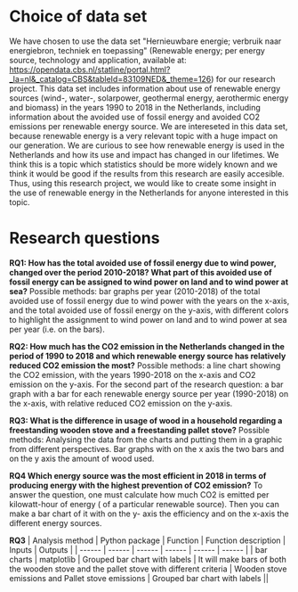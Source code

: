 # Choice of data set
We have chosen to use the data set "Hernieuwbare energie; verbruik naar energiebron, techniek en toepassing" (Renewable energy; per energy source, technology and application, available at: https://opendata.cbs.nl/statline/portal.html?_la=nl&_catalog=CBS&tableId=83109NED&_theme=126)
for our research project. This data set includes information about use of renewable energy sources (wind-, water-, solarpower, geothermal energy, aerothermic energy and biomass) in the years 1990 to 2018 in the Netherlands,
including information about the avoided use of fossil energy and avoided CO2 emissions per renewable energy source. 
We are intereseted in this data set, because renewable energy is a very relevant topic with a huge impact on our generation. 
We are curious to see how renewable energy is used in the Netherlands and how its use and impact has changed in our lifetimes.
We think this is a topic which statistics should be more widely known and we think it would be good if the results from this research are easily accesible.
Thus, using this research project, we would like to create some insight in the use of renewable energy in the Netherlands for anyone interested in this topic.



# Research questions

**RQ1: How has the total avoided use of fossil energy due to wind power, changed over the period 2010-2018? 
What part of this avoided use of fossil energy can be assigned to wind power on land and to wind power at sea?** 
Possible methods: bar graphs per year (2010-2018) of the total avoided use of fossil energy due to wind power with the years on the x-axis, 
and the total avoided use of fossil energy on the y-axis, with different colors to highlight the assignment to wind power on land and to wind power at sea per year (i.e. on the bars).

**RQ2: How much has the CO2 emission in the Netherlands changed in the period of 1990 to 2018 and which renewable energy source has relatively reduced CO2 emission the most?** 
Possible methods: a line chart showing the CO2 emission, with the years 1990-2018 on the x-axis and CO2 emission on the y-axis. For the second part of the research question:
a bar graph with a bar for each renewable energy source per year (1990-2018) on the x-axis, with relative reduced CO2 emission on the y-axis. 

**RQ3: What is the difference in usage of wood in a household regarding a freestanding wooden stove and a freestanding pallet stove?**
Possible methods: Analysing the data from the charts and putting them in a graphic from different perspectives. Bar graphs with on the x axis the two bars and on the y axis the amount of wood used.

**RQ4 Which energy source was the most efficient in 2018 in terms of producing energy with the highest prevention of CO2 emission?** 
To answer the question, one must calculate how much CO2 is emitted per kilowatt-hour of energy ( of a particular renewable source).
Then you can make a bar chart of it with on the y- axis the efficiency and on the x-axis the different energy sources. 

**RQ3**
| Analysis method | Python package | Function | Function description | Inputs | Outputs |
| ------ | ------ | ------ | ------ | ------ | ------ |
| bar charts | matplotlib | Grouped bar chart with labels | It will make bars of both the wooden stove and the pallet stove with different criteria | Wooden stove emissions and Pallet stove emissions | Grouped bar chart with labels ||

